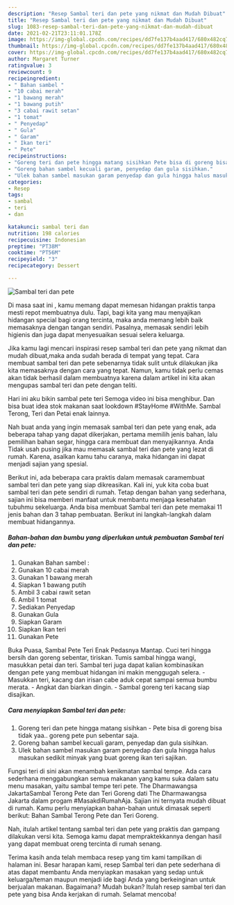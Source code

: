 ```yaml
---
description: "Resep Sambal teri dan pete yang nikmat dan Mudah Dibuat"
title: "Resep Sambal teri dan pete yang nikmat dan Mudah Dibuat"
slug: 1083-resep-sambal-teri-dan-pete-yang-nikmat-dan-mudah-dibuat
date: 2021-02-21T23:11:01.178Z
image: https://img-global.cpcdn.com/recipes/dd7fe137b4aad417/680x482cq70/sambal-teri-dan-pete-foto-resep-utama.jpg
thumbnail: https://img-global.cpcdn.com/recipes/dd7fe137b4aad417/680x482cq70/sambal-teri-dan-pete-foto-resep-utama.jpg
cover: https://img-global.cpcdn.com/recipes/dd7fe137b4aad417/680x482cq70/sambal-teri-dan-pete-foto-resep-utama.jpg
author: Margaret Turner
ratingvalue: 3
reviewcount: 9
recipeingredient:
- " Bahan sambel "
- "10 cabai merah"
- "1 bawang merah"
- "1 bawang putih"
- "3 cabai rawit setan"
- "1 tomat"
- " Penyedap"
- " Gula"
- " Garam"
- " Ikan teri"
- " Pete"
recipeinstructions:
- "Goreng teri dan pete hingga matang sisihkan Pete bisa di goreng bisa tidak yaa.. goreng pete pun sebentar saja."
- "Goreng bahan sambel kecuali garam, penyedap dan gula sisihkan."
- "Ulek bahan sambel masukan garam penyedap dan gula hingga halus masukan sedikit minyak yang buat goreng ikan teri sajikan."
categories:
- Resep
tags:
- sambal
- teri
- dan

katakunci: sambal teri dan 
nutrition: 198 calories
recipecuisine: Indonesian
preptime: "PT38M"
cooktime: "PT56M"
recipeyield: "3"
recipecategory: Dessert

---
```



![Sambal teri dan pete](https://img-global.cpcdn.com/recipes/dd7fe137b4aad417/680x482cq70/sambal-teri-dan-pete-foto-resep-utama.jpg)

Di masa  saat ini , kamu memang dapat memesan hidangan praktis tanpa mesti repot membuatnya dulu. Tapi, bagi kita yang mau menyajikan hidangan special bagi orang tercinta, maka anda memang lebih baik memasaknya dengan tangan sendiri. Pasalnya, memasak sendiri lebih higienis dan juga dapat menyesuaikan sesuai selera keluarga.

Jika kamu lagi mencari inspirasi resep sambal teri dan pete yang nikmat dan mudah dibuat,maka anda sudah berada di tempat yang tepat. Cara membuat sambal teri dan pete  sebenarnya tidak sulit untuk dilakukan jika kita memasaknya dengan cara yang tepat. Namun, kamu tidak perlu cemas akan tidak berhasil dalam membuatnya 
karena dalam artikel ini kita akan mengupas sambal teri dan pete dengan teliti.  

Hari ini aku bikin sambal pete teri Semoga video ini bisa menghibur. Dan bisa buat idea stok makanan saat lookdown #StayHome #WithMe. Sambal Terong, Teri dan Petai enak lainnya.

Nah buat anda yang ingin memasak sambal teri dan pete yang enak, ada beberapa tahap yang dapat dikerjakan, pertama memilih jenis bahan, lalu pemilihan bahan segar, hingga cara membuat dan menyajikannya. Anda Tidak usah pusing jika mau memasak sambal teri dan pete yang lezat di rumah. Karena, asalkan kamu  tahu caranya, maka hidangan ini dapat menjadi sajian yang spesial.

Berikut ini, ada beberapa cara praktis  dalam memasak caramembuat sambal teri dan pete yang siap dikreasikan. Kali ini, yuk kita coba buat sambal teri dan pete sendiri di rumah. Tetap dengan bahan yang sederhana, sajian ini bisa memberi manfaat untuk membantu menjaga kesehatan tubuhmu sekeluarga. Anda bisa membuat Sambal teri dan pete memakai 11 jenis bahan dan 3 tahap pembuatan. Berikut ini langkah-langkah dalam membuat hidangannya.

<!--inarticleads1-->

##### Bahan-bahan dan bumbu yang diperlukan untuk pembuatan Sambal teri dan pete:

1. Gunakan  Bahan sambel :
1. Gunakan 10 cabai merah
1. Gunakan 1 bawang merah
1. Siapkan 1 bawang putih
1. Ambil 3 cabai rawit setan
1. Ambil 1 tomat
1. Sediakan  Penyedap
1. Gunakan  Gula
1. Siapkan  Garam
1. Siapkan  Ikan teri
1. Gunakan  Pete


Buka Puasa, Sambal Pete Teri Enak Pedasnya Mantap. Cuci teri hingga bersih dan goreng sebentar, tiriskan. Tumis sambal hingga wangi, masukkan petai dan teri. Sambal teri juga dapat kalian kombinasikan dengan pete yang membuat hidangan ini makin menggugah selera. - Masukkan teri, kacang dan irisan cabe aduk cepat sampai semua bumbu merata. - Angkat dan biarkan dingin. - Sambal goreng teri kacang siap disajikan. 

<!--inarticleads2-->

##### Cara menyiapkan Sambal teri dan pete:

1. Goreng teri dan pete hingga matang sisihkan - Pete bisa di goreng bisa tidak yaa.. goreng pete pun sebentar saja.
1. Goreng bahan sambel kecuali garam, penyedap dan gula sisihkan.
1. Ulek bahan sambel masukan garam penyedap dan gula hingga halus masukan sedikit minyak yang buat goreng ikan teri sajikan.


Fungsi teri di sini akan menambah kenikmatan sambal tempe. Ada cara sederhana menggabungkan semua makanan yang kamu suka dalam satu menu masakan, yaitu sambal tempe teri pete. The Dharmawangsa JakartaSambal Terong Pete dan Teri Goreng dati The Dharmawangsa Jakarta dalam progam #MasakdiRumahAja. Sajian ini ternyata mudah dibuat di rumah. Kamu perlu menyiapkan bahan-bahan untuk dimasak seperti berikut: Bahan Sambal Terong Pete dan Teri Goreng. 

Nah, itulah artikel tentang  sambal teri dan pete  yang praktis dan gampang dilakukan versi kita. Semoga kamu dapat mempraktekkannya dengan hasil yang dapat membuat oreng tercinta di rumah senang. 

Terima kasih anda telah membaca resep yang tim kami tampilkan di halaman ini. Besar harapan kami, resep  Sambal teri dan pete sederhana di atas dapat membantu Anda menyiapkan masakan yang sedap untuk keluarga/teman maupun menjadi ide bagi Anda yang berkeinginan untuk berjualan makanan. Bagaimana? Mudah bukan? Itulah resep sambal teri dan pete yang bisa Anda kerjakan di rumah. Selamat mencoba!

